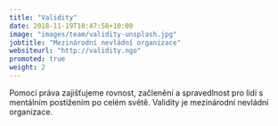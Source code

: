 ```yaml
---
title: "Validity"
date: 2018-11-19T10:47:58+10:00
image: "images/team/validity-unsplash.jpg"
jobtitle: "Mezinárodní nevládní organizace"
websiteurl: "http://validity.ngo"
promoted: true
weight: 2
---
```


Pomocí práva zajišťujeme rovnost, začlenění a spravedlnost pro lidi s mentálním postižením po celém světě. Validity je mezinárodní nevládní organizace.